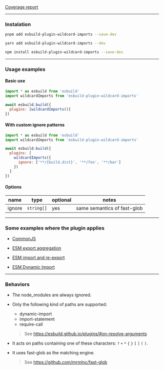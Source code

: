 <a href="./coverage.txt">Coverage report</a>

---

### Instalation

```bash
pnpm add esbuild-plugin-wildcard-imports --save-dev
```

```bash
yarn add esbuild-plugin-wildcard-imports --dev
```

```bash
npm install esbuild-plugin-wildcard-imports --save-dev
```

---

### Usage examples

#### Basic use

```javascript
import * as esbuild from 'esbuild'
import wildcardImports from 'esbuild-plugin-wildcard-imports'

await esbuild.build({
  plugins: [wildcardImports()]
})
```

#### With custom ignore patterns

```javascript
import * as esbuild from 'esbuild'
import wildcardImports from 'esbuild-plugin-wildcard-imports'

await esbuild.build({
  plugins: [
    wildcardImports({
      ignore: ['**/{build,dist}', '**/foo', '**/bar']
    })
  ]
})
```

#### Options

| name   | type       | optional | notes                       |
| ------ | ---------- | -------- | --------------------------- |
| ignore | `string[]` | yes      | same semantics of fast-glob |

---

### Some examples where the plugin applies

- <a href="./tests/cjs/require/test.js#L16">CommonJS</a>

- <a href="./tests/cjs/export-aggregation/test.js#L16">ESM export aggregation</a>

- <a href="./tests/cjs/import-re-export/test.js#L16">ESM import and re-export</a>

- <a href="./tests/esm/dynamic-import/test.js#L16">ESM Dynamic Import</a>

---

### Behaviors

- The node_modules are always ignored.

- Only the following kind of paths are supported:

  - dynamic-import
  - import-statement
  - require-call

  > See https://esbuild.github.io/plugins/#on-resolve-arguments

- It acts on paths containing one of these characters: `?` `+` `*` `{` `}` `[` `]` `(` `)`.

- It uses fast-glob as the matching engine.

  > See https://github.com/mrmlnc/fast-glob
